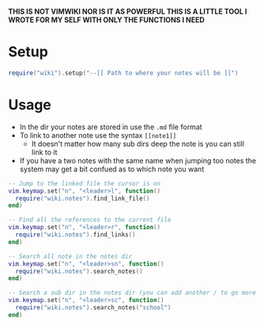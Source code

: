 **THIS IS NOT VIMWIKI NOR IS IT AS POWERFUL THIS IS A LITTLE TOOL I WROTE FOR MY SELF WITH ONLY THE FUNCTIONS I NEED**

# Setup
```lua
require("wiki").setup("--[[ Path to where your notes will be ]]")
```

# Usage
* In the dir your notes are stored in use the `.md` file format
* To link to another note use the syntax `[[note1]]`
    * It doesn't matter how many sub dirs deep the note is you can still link to it
* If you have a two notes with the same name when jumping too notes the system may get a bit confued as to which note you want

```lua
-- Jump to the linked file the cursor is on
vim.keymap.set("n", "<leader>l", function()
  require("wiki.notes").find_link_file()
end)

-- Find all the references to the current file
vim.keymap.set("n", "<leader>r", function()
  require("wiki.notes").find_links()
end)

-- Search all note in the notes dir
vim.keymap.set("n", "<leader>sn", function()
  require("wiki.notes").search_notes()
end)

-- Search a sub dir in the notes dir (you can add another / to go more dirs deep)
vim.keymap.set("n", "<leader>sc", function()
  require("wiki.notes").search_notes("school")
end)
```
